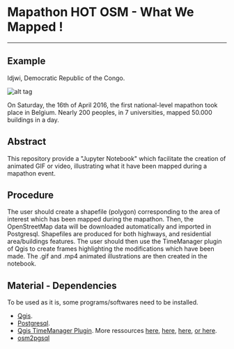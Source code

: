 # Mapathon HOT OSM - What We Mapped ! #
----------


Example 
---------------
Idjwi, Democratic Republic of the Congo.

![alt tag](https://github.com/tgrippa/Mapathon_HOT_OSM_WhatWeMapped/blob/master/Example/Mapathon2016accomplishment.gif?raw=true)

On Saturday, the 16th of April 2016, the first national-level mapathon took place in Belgium. Nearly 200 peoples, in 7 universities, mapped 50.000 buildings in a day.


Abstract
--------
This repository provide a "Jupyter Notebook" which facilitate the creation of animated GIF or video, illustrating what it have been mapped during a mapathon event.


Procedure
--------
The user should create a shapefile (polygon) corresponding to the area of interest which has been mapped during the mapathon. Then, the OpenStreetMap data will be downloaded automatically and imported in Postgresql. Shapefiles are produced for both highways, and residential area/buildings features. The user should then use the TimeManager plugin of Qgis to create frames highlighting the modifications which have been made. The .gif and .mp4 animated illustrations are then created in the notebook.


Material - Dependencies
--------
To be used as it is, some programs/softwares need to be installed. 

- [Qgis](https://www.qgis.org/fr/site/forusers/download.html).
- [Postgresql](https://www.postgresql.org/).
- [Qgis TimeManager Plugin](https://plugins.qgis.org/plugins/timemanager/). More ressources [here](http://planet.qgis.org/planet/tag/time%20manager/), [here](https://anitagraser.com/projects/time-manager/), [here](https://www.youtube.com/watch?v=GkfoFFy-bao), [or here](https://github.com/anitagraser/TimeManager).
- [osm2pgsql](http://wiki.openstreetmap.org/wiki/Osm2pgsql)